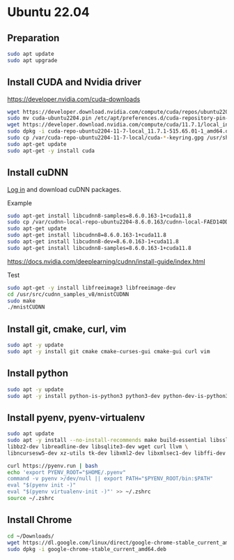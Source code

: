 # Ubuntu 22.04

## Preparation
```bash
sudo apt update
sudo apt upgrade
```

## Install CUDA and Nvidia driver
https://developer.nvidia.com/cuda-downloads 
```bash
wget https://developer.download.nvidia.com/compute/cuda/repos/ubuntu2204/x86_64/cuda-ubuntu2204.pin
sudo mv cuda-ubuntu2204.pin /etc/apt/preferences.d/cuda-repository-pin-600
wget https://developer.download.nvidia.com/compute/cuda/11.7.1/local_installers/cuda-repo-ubuntu2204-11-7-local_11.7.1-515.65.01-1_amd64.deb
sudo dpkg -i cuda-repo-ubuntu2204-11-7-local_11.7.1-515.65.01-1_amd64.deb
sudo cp /var/cuda-repo-ubuntu2204-11-7-local/cuda-*-keyring.gpg /usr/share/keyrings/
sudo apt-get update
sudo apt-get -y install cuda
```

## Install cuDNN
[Log in](https://developer.nvidia.com/cudnn) and download cuDNN packages.

Example
```bash
sudo apt-get install libcudnn8-samples=8.6.0.163-1+cuda11.8 
sudo cp /var/cudnn-local-repo-ubuntu2204-8.6.0.163/cudnn-local-FAED14DD-keyring.gpg /usr/share/keyrings/
sudo apt-get update
sudo apt-get install libcudnn8=8.6.0.163-1+cuda11.8 
sudo apt-get install libcudnn8-dev=8.6.0.163-1+cuda11.8 
sudo apt-get install libcudnn8-samples=8.6.0.163-1+cuda11.8 
```
https://docs.nvidia.com/deeplearning/cudnn/install-guide/index.html

Test

```bash
sudo apt-get -y install libfreeimage3 libfreeimage-dev
cd /usr/src/cudnn_samples_v8/mnistCUDNN
sudo make
./mnistCUDNN
```

## Install git, cmake, curl, vim
```bash
sudo apt -y update
sudo apt -y install git cmake cmake-curses-gui cmake-gui curl vim
```

## Install python
```bash
sudo apt -y update
sudo apt -y install python-is-python3 python3-dev python-dev-is-python3 python3-pip python3-setuptools python3-venv build-essential
```

## Install pyenv, pyenv-virtualenv
```bash
sudo apt update
sudo apt -y install --no-install-recommends make build-essential libssl-dev zlib1g-dev \
libbz2-dev libreadline-dev libsqlite3-dev wget curl llvm \
libncursesw5-dev xz-utils tk-dev libxml2-dev libxmlsec1-dev libffi-dev liblzma-dev

curl https://pyenv.run | bash
echo 'export PYENV_ROOT="$HOME/.pyenv"
command -v pyenv >/dev/null || export PATH="$PYENV_ROOT/bin:$PATH"
eval "$(pyenv init -)"
eval "$(pyenv virtualenv-init -)"' >> ~/.zshrc
source ~/.zshrc
```


## Install Chrome
```bash
cd ~/Downloads/
wget https://dl.google.com/linux/direct/google-chrome-stable_current_amd64.deb
sudo dpkg -i google-chrome-stable_current_amd64.deb
```
